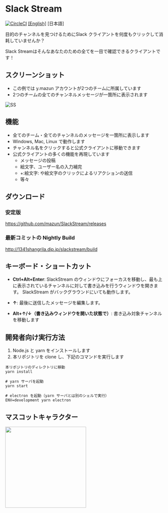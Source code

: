 # Slack Stream
[![CircleCI](https://circleci.com/gh/mazun/SlackStream.svg?style=svg)](https://circleci.com/gh/mazun/SlackStream)
[[English]](https://github.com/mazun/SlackStream/blob/master/README.md)
[日本語]

目的のチャンネルを見つけるためにSlack クライアントを何度もクリックして消耗していませんか？

Slack Streamはそんなあなたのための全てを一目で確認できるクライアントです！

## スクリーンショット

- この例では y.mazun アカウントが2つのチームに所属しています
- 2つのチームの全てのチャンネルメッセージが一箇所に表示されます

![SS](https://github.com/mazun/SlackStream/blob/master/images/screenshot01.png)

## 機能

- 全てのチーム・全てのチャンネルのメッセージを一箇所に表示します
- Windows, Mac, Linux で動作します
- チャンネル名をクリックすると公式クライアントに移動できます
- 公式クライアントの多くの機能を再現しています
  - メッセージの投稿
  - 絵文字、ユーザー名の入力補完
  - +:絵文字: や絵文字のクリックによるリアクションの送信
  - 等々

## ダウンロード

### 安定版

https://github.com/mazun/SlackStream/releases

### 最新コミットの Nightly Build

http://1341shangrila.dip.jp/slackstream/build

## キーボード・ショートカット

- **Ctrl+Alt+Enter**:
SlackStream のウィンドウにフォーカスを移動し、最も上に表示されているチャンネルに対して書き込みを行うウィンドウを開きます。
SlackStream がバックグラウンドにいても動作します。

- **↑**:
最後に送信したメッセージを編集します。

- **Alt+↑/↓（書き込みウィンドウを開いた状態で）**:
書き込み対象チャンネルを移動します


## 開発者向け実行方法

1. Node.js と yarn をインストールします
2. 本リポジトリを clone し、下記のコマンドを実行します

```shell
本リポジトリのディレクトリに移動
yarn install

# yarn サーバを起動
yarn start

# electron を起動（yarn サーバとは別のシェルで実行）
ENV=development yarn electron
```

## マスコットキャラクター

<img src="https://github.com/mazun/SlackStream/blob/master/images/ss-chan.png" height="256px">

